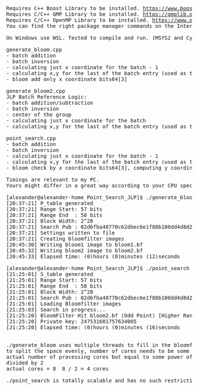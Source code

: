 <pre>
Requires C++ Boost Library to be installed. <a href="https://www.boost.org">https://www.boost.org</a>
Requires C/C++ GMP Library to be installed. <a href="https://gmplib.org">https://gmplib.org</a>
Requires C/C++ OpenMP Library to be installed. <a href="https://www.openmp.org">https://www.openmp.org</a>
You can find the right package manager commands on the Internet for your Linux Distro.

On Windows use WSL. Tested to compile and run. (MSYS2 and Cygwin run unstable).

generate_bloom.cpp
- batch addition
- batch inversion
- calculating just x coordinate for the batch - 1
- calculating x,y for the last of the batch entry (used as the next startPoint)
- bloom add only x coordinate bits64[3]

generate_bloom2.cpp
JLP Batch Reference Logic:
- batch addition/subtraction
- batch inversion
- center of the group
- calculating just x coordinate for the batch
- calculating x,y for the last of the batch entry (used as the next startPoint)

point_search.cpp
- batch addition
- batch inversion
- calculating just x coordinate for the batch - 1
- calculating x,y for the last of the batch entry (used as the next startPoint)
- bloom check by x coordinate bits64[3], computing y coordinate only if there is a hit

Timings are relevant to my PC.
Yours might differ in a great way according to your CPU specs.
  
[alexander@alexander-home Point_Search_JLP]$ ./generate_bloom
[20:37:21] P_table generated
[20:37:21] Range Start: 57 bits
[20:37:21] Range End  : 58 bits
[20:37:21] Block Width: 2^28
[20:37:21] Search Pub : 02d6fba48770c62dbec6e1f88b100dd4d8d213de06cd451c16a12dacdc52d2703d
[20:37:21] Settings written to file
[20:37:21] Creating bloomfilter images
[20:45:30] Writing bloom1 image to bloom1.bf
[20:45:32] Writing bloom2 image to bloom2.bf
[20:45:33] Elapsed time: (0)hours (8)minutes (12)seconds

[alexander@alexander-home Point_Search_JLP]$ ./point_search
[21:25:01] S_table generated
[21:25:01] Range Start: 57 bits
[21:25:01] Range End  : 58 bits
[21:25:01] Block Width: 2^28
[21:25:01] Search Pub : 02d6fba48770c62dbec6e1f88b100dd4d8d213de06cd451c16a12dacdc52d2703d
[21:25:01] Loading Bloomfilter images
[21:25:03] Search in progress...
[21:25:20] BloomFilter Hit bloom2.bf (Odd Point) [Higher Range Half]
[21:25:20] Private key: 247531681757634005
[21:25:20] Elapsed time: (0)hours (0)minutes (16)seconds


./generate_bloom uses multiple threads to fill in the bloomfilter binary.
to split the space evenly, number of cores needs to be some power of two value.
actual number of processing cores but equal to some power of two value(2,4,8,16,32,64,...)
divided by 2
actual cores = 8  8 / 2 = 4 cores

./point_search is totally scalable and has no such restriction.

</pre>
